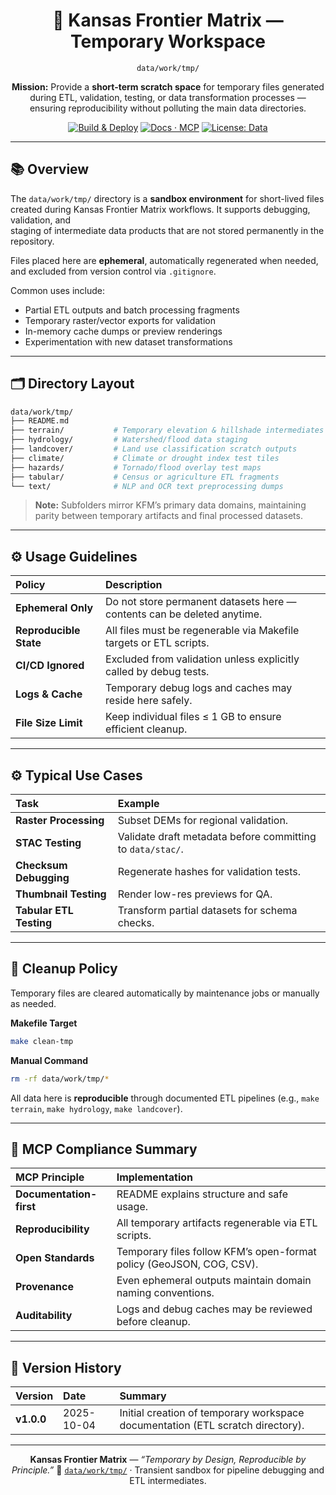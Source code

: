 <div align="center">

# 🧩 Kansas Frontier Matrix — Temporary Workspace  
`data/work/tmp/`

**Mission:** Provide a **short-term scratch space** for temporary files generated  
during ETL, validation, testing, or data transformation processes —  
ensuring reproducibility without polluting the main data directories.

[![Build & Deploy](https://github.com/bartytime4life/Kansas-Frontier-Matrix/actions/workflows/site.yml/badge.svg)](../../../../.github/workflows/site.yml)
[![Docs · MCP](https://img.shields.io/badge/Docs-MCP-blue)](../../../../docs/)
[![License: Data](https://img.shields.io/badge/License-CC--BY%204.0-green)](../../../../LICENSE)

</div>

---

## 📚 Overview

The `data/work/tmp/` directory is a **sandbox environment** for short-lived files  
created during Kansas Frontier Matrix workflows. It supports debugging, validation, and  
staging of intermediate data products that are not stored permanently in the repository.

Files placed here are **ephemeral**, automatically regenerated when needed,  
and excluded from version control via `.gitignore`.

Common uses include:
- Partial ETL outputs and batch processing fragments  
- Temporary raster/vector exports for validation  
- In-memory cache dumps or preview renderings  
- Experimentation with new dataset transformations  

---

## 🗂️ Directory Layout

```bash
data/work/tmp/
├── README.md
├── terrain/           # Temporary elevation & hillshade intermediates
├── hydrology/         # Watershed/flood data staging
├── landcover/         # Land use classification scratch outputs
├── climate/           # Climate or drought index test tiles
├── hazards/           # Tornado/flood overlay test maps
├── tabular/           # Census or agriculture ETL fragments
└── text/              # NLP and OCR text preprocessing dumps
````

> **Note:** Subfolders mirror KFM’s primary data domains, maintaining parity
> between temporary artifacts and final processed datasets.

---

## ⚙️ Usage Guidelines

| Policy                 | Description                                                             |
| :--------------------- | :---------------------------------------------------------------------- |
| **Ephemeral Only**     | Do not store permanent datasets here — contents can be deleted anytime. |
| **Reproducible State** | All files must be regenerable via Makefile targets or ETL scripts.      |
| **CI/CD Ignored**      | Excluded from validation unless explicitly called by debug tests.       |
| **Logs & Cache**       | Temporary debug logs and caches may reside here safely.                 |
| **File Size Limit**    | Keep individual files ≤ 1 GB to ensure efficient cleanup.               |

---

## ⚙️ Typical Use Cases

| Task                    | Example                                                    |
| :---------------------- | :--------------------------------------------------------- |
| **Raster Processing**   | Subset DEMs for regional validation.                       |
| **STAC Testing**        | Validate draft metadata before committing to `data/stac/`. |
| **Checksum Debugging**  | Regenerate hashes for validation tests.                    |
| **Thumbnail Testing**   | Render low-res previews for QA.                            |
| **Tabular ETL Testing** | Transform partial datasets for schema checks.              |

---

## 🧹 Cleanup Policy

Temporary files are cleared automatically by maintenance jobs or manually as needed.

**Makefile Target**

```bash
make clean-tmp
```

**Manual Command**

```bash
rm -rf data/work/tmp/*
```

All data here is **reproducible** through documented ETL pipelines
(e.g., `make terrain`, `make hydrology`, `make landcover`).

---

## 🧠 MCP Compliance Summary

| MCP Principle           | Implementation                                                       |
| :---------------------- | :------------------------------------------------------------------- |
| **Documentation-first** | README explains structure and safe usage.                            |
| **Reproducibility**     | All temporary artifacts regenerable via ETL scripts.                 |
| **Open Standards**      | Temporary files follow KFM’s open-format policy (GeoJSON, COG, CSV). |
| **Provenance**          | Even ephemeral outputs maintain domain naming conventions.           |
| **Auditability**        | Logs and debug caches may be reviewed before cleanup.                |

---

## 📅 Version History

| Version    | Date       | Summary                                                                        |
| :--------- | :--------- | :----------------------------------------------------------------------------- |
| **v1.0.0** | 2025-10-04 | Initial creation of temporary workspace documentation (ETL scratch directory). |

---

<div align="center">

**Kansas Frontier Matrix** — *“Temporary by Design, Reproducible by Principle.”*
📍 [`data/work/tmp/`](.) · Transient sandbox for pipeline debugging and ETL intermediates.

</div>
